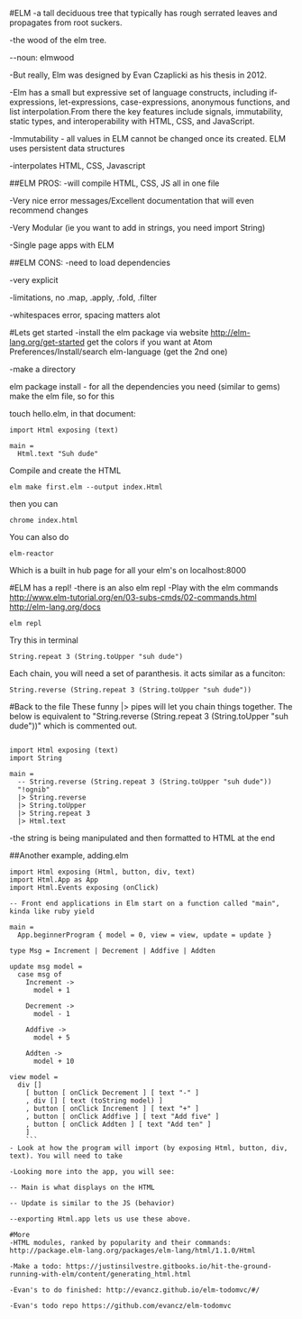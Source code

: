 #ELM
-a tall deciduous tree that typically has rough serrated leaves and propagates from root suckers.

-the wood of the elm tree.

--noun: elmwood

-But really, Elm was designed by Evan Czaplicki as his thesis in 2012.

-Elm has a small but expressive set of language constructs, including if-expressions, let-expressions, case-expressions, anonymous functions, and list interpolation.From there the key features include signals, immutability, static types, and interoperability with HTML, CSS, and JavaScript.

-Immutability - all values in ELM cannot be changed once its created. ELM uses persistent data structures

-interpolates HTML, CSS, Javascript

##ELM PROS:
-will compile HTML, CSS, JS all in one file

-Very nice error messages/Excellent documentation that will even recommend changes

-Very Modular (ie you want to add in strings, you need import String)

-Single page apps with ELM

##ELM CONS:
-need to load dependencies

-very explicit

-limitations, no .map, .apply, .fold, .filter

-whitespaces error, spacing matters alot


#Lets get started
-install the elm package via website http://elm-lang.org/get-started
  get the colors if you want at Atom Preferences/Install/search elm-language (get the 2nd one)


-make a directory

elm package install - for all the dependencies you need (similar to gems)
make the elm file, so for this

touch hello.elm, in that document:
```
import Html exposing (text)

main =
  Html.text "Suh dude"
```

Compile and create the HTML
```
elm make first.elm --output index.Html
```
then you can
```
chrome index.html
```

You can also do
```
elm-reactor
```
Which is a built in hub page for all your elm's on localhost:8000

#ELM has a repl!
-there is an also elm repl
-Play with the elm commands
http://www.elm-tutorial.org/en/03-subs-cmds/02-commands.html
http://elm-lang.org/docs
```Terminal
elm repl
```
Try this in terminal
```
String.repeat 3 (String.toUpper "suh dude")
```
Each chain, you will need a set of paranthesis. it acts similar as a funciton:
```
String.reverse (String.repeat 3 (String.toUpper "suh dude"))
```
#Back to the file
These funny |> pipes will let you chain things together.
The below is equivalent to "String.reverse (String.repeat 3 (String.toUpper "suh dude"))" which is commented out.
```

import Html exposing (text)
import String

main =
  -- String.reverse (String.repeat 3 (String.toUpper "suh dude"))
  "!ognib"
  |> String.reverse
  |> String.toUpper
  |> String.repeat 3
  |> Html.text
```
-the string is being manipulated and then formatted to HTML at the end

##Another example, adding.elm
```
import Html exposing (Html, button, div, text)
import Html.App as App
import Html.Events exposing (onClick)

-- Front end applications in Elm start on a function called "main", kinda like ruby yield

main =
  App.beginnerProgram { model = 0, view = view, update = update }

type Msg = Increment | Decrement | Addfive | Addten

update msg model =
  case msg of
    Increment ->
      model + 1

    Decrement ->
      model - 1

    Addfive ->
      model + 5

    Addten ->
      model + 10

view model =
  div []
    [ button [ onClick Decrement ] [ text "-" ]
    , div [] [ text (toString model) ]
    , button [ onClick Increment ] [ text "+" ]
    , button [ onClick Addfive ] [ text "Add five" ]
    , button [ onClick Addten ] [ text "Add ten" ]
    ]
    ```
- Look at how the program will import (by exposing Html, button, div, text). You will need to take

-Looking more into the app, you will see:

-- Main is what displays on the HTML

-- Update is similar to the JS (behavior)

--exporting Html.app lets us use these above.

#More
-HTML modules, ranked by popularity and their commands:
http://package.elm-lang.org/packages/elm-lang/html/1.1.0/Html

-Make a todo: https://justinsilvestre.gitbooks.io/hit-the-ground-running-with-elm/content/generating_html.html

-Evan's to do finished: http://evancz.github.io/elm-todomvc/#/

-Evan's todo repo https://github.com/evancz/elm-todomvc
